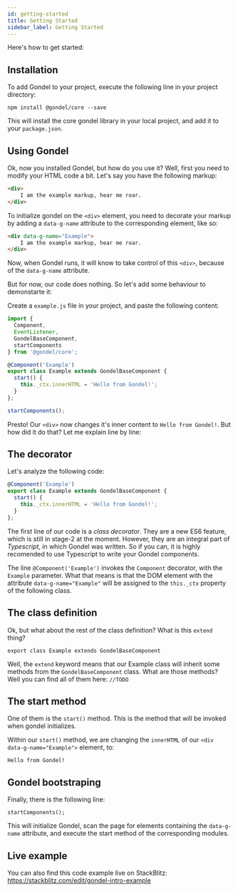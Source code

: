 ```yaml
---
id: getting-started
title: Getting Started
sidebar_label: Getting Started
---
```


Here's how to get started:

## Installation

To add Gondel to your project, execute the following line in your project directory:

`npm install @gondel/core --save`

This will install the core gondel library in your local project, and add it to your `package.json`.

## Using Gondel

Ok, now you installed Gondel, but how do you use it?
Well, first you need to modify your HTML code a bit. Let's say you have the following markup:

```html
<div>
    I am the example markup, hear me roar.
</div>
```

To initialize gondel on the `<div>` element, you need to decorate your markup by adding a `data-g-name` attribute to the corresponding element, like so:

```html
<div data-g-name="Example">
    I am the example markup, hear me roar.
</div>
```

Now, when Gondel runs, it will know to take control of this `<div>`, because of the `data-g-name` attribute.

But for now, our code does nothing. So let's add some behaviour to demonstarte it:

Create a `example.js` file in your project, and paste the following content:
```javascript
import {
  Component,
  EventListener,
  GondelBaseComponent,
  startComponents
} from '@gondel/core';

@Component('Example')
export class Example extends GondelBaseComponent {
  start() {
    this._ctx.innerHTML = 'Hello from Gondel!';
  }
};

startComponents();
```


Presto! Our `<div>` now changes it's inner content to `Hello from Gondel!`. But how did it do that? Let me explain line by line:

## The decorator

Let's analyze the following code:

```javascript
@Component('Example')
export class Example extends GondelBaseComponent {
  start() {
    this._ctx.innerHTML = 'Hello from Gondel!';
  }
};
```

The first line of our code is a *class decorator*. They are a new ES6 feature, which is still in stage-2 at the moment. However, they are an integral part of *Typescript*, in which Gondel was written. So if you can, it is highly recomended to use Typescript to write your Gondel components.

The line 
`@Component('Example')` invokes the `Component` decorator, with the `Example` parameter. What that means is that the DOM element with the attribute `data-g-name="Example"` will be assigned to the `this._ctx` property of the following class.

## The class definition
Ok, but what about the rest of the class definition? What is this `extend` thing?

`export class Example extends GondelBaseComponent`

Well, the `extend` keyword means that our Example class will inherit some methods from the `GondelBaseComponent` class. What are those methods? Well you can find all of them here: `//TODO`

## The start method
One of them is the `start()` method. This is the method that will be invoked when gondel initializes.

Within our `start()` method, we are changing the `innerHTML` of our `<div data-g-name="Example">` element, to:

`Hello from Gondel!`


## Gondel bootstraping
Finally, there is the following line:

`startComponents();`

This will initialize Gondel, scan the page for elements containing the `data-g-name` attribute, and execute the start method of the corresponding modules.

## Live example
You can also find this code example live on StackBlitz:
https://stackblitz.com/edit/gondel-intro-example